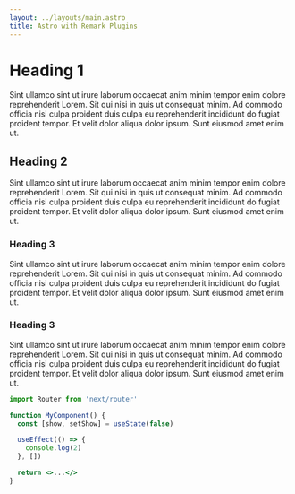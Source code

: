 ```yaml
---
layout: ../layouts/main.astro
title: Astro with Remark Plugins
---
```


# Heading 1

Sint ullamco sint ut irure laborum occaecat anim minim tempor enim dolore reprehenderit Lorem. Sit qui nisi in quis ut
consequat minim. Ad commodo officia nisi culpa proident duis culpa eu reprehenderit incididunt do fugiat proident
tempor. Et velit dolor aliqua dolor ipsum. Sunt eiusmod amet enim ut.

## Heading 2

Sint ullamco sint ut irure laborum occaecat anim minim tempor enim dolore reprehenderit Lorem. Sit qui nisi in quis ut
consequat minim. Ad commodo officia nisi culpa proident duis culpa eu reprehenderit incididunt do fugiat proident
tempor. Et velit dolor aliqua dolor ipsum. Sunt eiusmod amet enim ut.

### Heading 3

Sint ullamco sint ut irure laborum occaecat anim minim tempor enim dolore reprehenderit Lorem. Sit qui nisi in quis ut
consequat minim. Ad commodo officia nisi culpa proident duis culpa eu reprehenderit incididunt do fugiat proident
tempor. Et velit dolor aliqua dolor ipsum. Sunt eiusmod amet enim ut.

### Heading 3

Sint ullamco sint ut irure laborum occaecat anim minim tempor enim dolore reprehenderit Lorem. Sit qui nisi in quis ut
consequat minim. Ad commodo officia nisi culpa proident duis culpa eu reprehenderit incididunt do fugiat proident
tempor. Et velit dolor aliqua dolor ipsum. Sunt eiusmod amet enim ut.

```jsx:file.jsx
import Router from 'next/router'

function MyComponent() {
  const [show, setShow] = useState(false)

  useEffect(() => {
    console.log(2)
  }, [])

  return <>...</>
}
```
